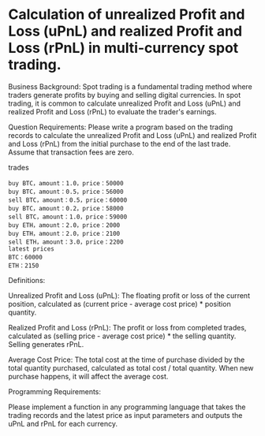# Calculation of unrealized Profit and Loss (uPnL) and realized Profit and Loss (rPnL) in multi-currency spot trading.

Business Background:
Spot trading is a fundamental trading method where traders generate profits by buying and selling digital currencies. In spot trading, it is common to calculate unrealized Profit and Loss (uPnL) and realized Profit and Loss (rPnL) to evaluate the trader's earnings.

Question Requirements:
Please write a program based on the trading records to calculate the unrealized Profit and Loss (uPnL) and realized Profit and Loss (rPnL) from the initial purchase to the end of the last trade. Assume that transaction fees are zero.

trades

    buy BTC，amount：1.0，price：50000
    buy BTC，amount：0.5，price：56000
    sell BTC，amount：0.5，price：60000
    buy BTC，amount：0.2，price：58000
    sell BTC，amount：1.0，price：59000
    buy ETH，amount：2.0，price：2000
    buy ETH，amount：2.0，price：2100
    sell ETH，amount：3.0，price：2200
    latest prices
    BTC：60000
    ETH：2150

Definitions:

Unrealized Profit and Loss (uPnL): The floating profit or loss of the current position, calculated as (current price - average cost price) * position quantity.

Realized Profit and Loss (rPnL): The profit or loss from completed trades, calculated as (selling price - average cost price) * the selling quantity. 
Selling generates rPnL.

Average Cost Price: The total cost at the time of purchase divided by the total quantity purchased, calculated as total cost / total quantity. When new purchase happens, it will affect the average cost.

Programming Requirements:

Please implement a function in any programming language that takes the trading records and the latest price as input parameters and outputs the uPnL and rPnL for each currency.